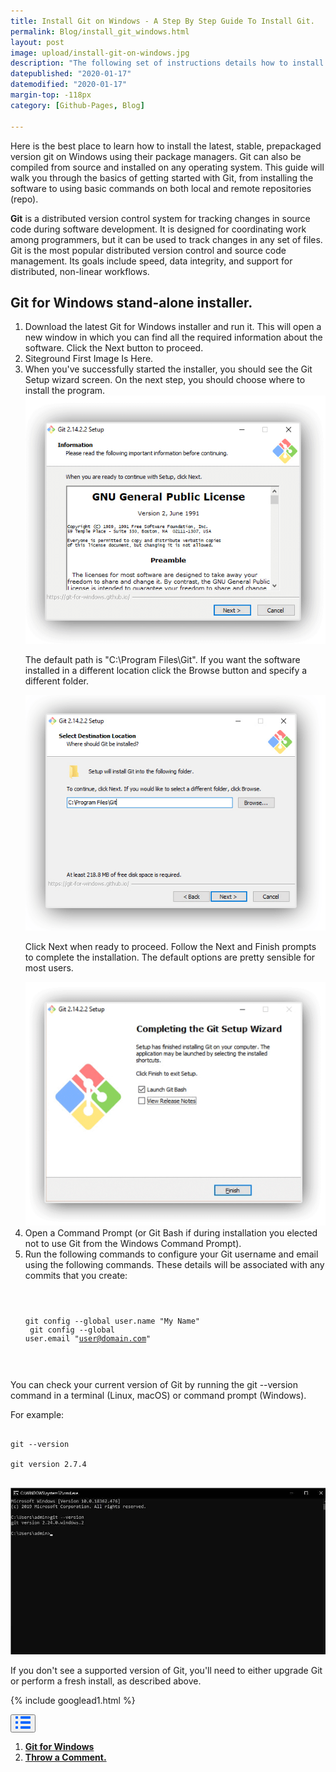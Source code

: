 ```yaml
---
title: Install Git on Windows - A Step By Step Guide To Install Git.
permalink: Blog/install_git_windows.html
layout: post
image: upload/install-git-on-windows.jpg
description: "The following set of instructions details how to install Git on Windows. You can either install it as a package or via another installer or download the source code and compile it. Git for Windows focuses on offering a lightweight, native set of tools that bring the full feature set of the Git SCM to Windows while providing appropriate use."
datepublished: "2020-01-17"
datemodified: "2020-01-17"
margin-top: -118px
category: [Github-Pages, Blog]

---
```


Here is the best place to learn how to install the latest, stable, prepackaged version git on Windows using their package managers. Git can also be compiled from source and installed on any operating system. This guide will walk you through the basics of getting started with Git, from installing the software to using basic commands on both local and remote repositories (repo).

<strong>Git</strong> is a distributed version control system for tracking changes in source code during software development. It is designed for coordinating work among programmers, but it can be used to track changes in any set of files. Git is the most popular distributed version control and source code management. Its goals include speed, data integrity, and support for distributed, non-linear workflows.

<h2 id="git-for-windows">Git for Windows stand-alone installer.</h2>

<ol>
<li>Download the latest Git for Windows installer and run it. This will open a new window in which you can find all the required information about the software. Click the Next button to proceed.
</li>
<li>Siteground First Image Is Here.</li>
<li>When you've successfully started the installer, you should see the Git Setup wizard screen. On the next step, you should choose where to install the program. <br>

<img src="/uploads/install-git-windows-1.png">

The default path is "C:\Program Files\Git". If you want the software installed in a different location click the Browse button and specify a different folder. <br>

<img src="/uploads/install-git-windows-2.png">


Click Next when ready to proceed. Follow the Next and Finish prompts to complete the installation. The default options are pretty sensible for most users.</li>

<img src="/uploads/install-git-windows-3.png">

<li>Open a Command Prompt (or Git Bash if during installation you elected not to use Git from the Windows Command Prompt).</li>
<li>Run the following commands to configure your Git username and email using the following commands. These details will be associated with any commits that you create:</li>
<pre>
<code>

git config --global user.name "My Name" <br>
git config --global user.email "user@domain.com"

</code>
</pre>
</ol>

You can check your current version of Git by running the git --version command in a terminal (Linux, macOS) or command prompt (Windows).

For example: 

<pre>
<code>
git --version <br>
git version 2.7.4
</code>
</pre>

<img src="/uploads/install-git-windows-cmd.jpg">


If you don't see a supported version of Git, you'll need to either upgrade Git or perform a fresh install, as described above.

{% include googlead1.html %}

<div class="anim_container">
<button id="show">
<svg width="24" height="20" viewBox="0 0 24 20">
<path d="M3 0H1C0.4 0 0 0.4 0 1V3C0 3.6 0.4 4 1 4H3C3.6 4 4 3.6 4 3V1C4 0.4 3.6 0 3 0Z"
									fill="#0066FF" />
								<path d="M3 0H1C0.4 0 0 0.4 0 1V3C0 3.6 0.4 4 1 4H3C3.6 4 4 3.6 4 3V1C4 0.4 3.6 0 3 0Z"
									transform="translate(0 8)" fill="#0066FF" />
								<path d="M3 0H1C0.4 0 0 0.4 0 1V3C0 3.6 0.4 4 1 4H3C3.6 4 4 3.6 4 3V1C4 0.4 3.6 0 3 0Z"
									transform="translate(0 16)" fill="#0066FF" />
								<path
									d="M15 0H1C0.4 0 0 0.4 0 1V3C0 3.6 0.4 4 1 4H15C15.6 4 16 3.6 16 3V1C16 0.4 15.6 0 15 0Z"
									transform="translate(8)" fill="#0066FF" />
								<path
									d="M15 0H1C0.4 0 0 0.4 0 1V3C0 3.6 0.4 4 1 4H15C15.6 4 16 3.6 16 3V1C16 0.4 15.6 0 15 0Z"
									transform="translate(8 8)" fill="#0066FF" />
								<path
									d="M15 0H1C0.4 0 0 0.4 0 1V3C0 3.6 0.4 4 1 4H15C15.6 4 16 3.6 16 3V1C16 0.4 15.6 0 15 0Z"
									transform="translate(8 16)" fill="#0066FF" />
							</svg>
						</button>
<div id="links_container">
			<ol>
				<li> <a href="#git-for-windows" class="test"><b>Git for Windows</b></a></li>
				<li><a href="#disqus_thread" class="test"><b>Throw a Comment.</b></a></li>
			</ol>
		</div>
</div>